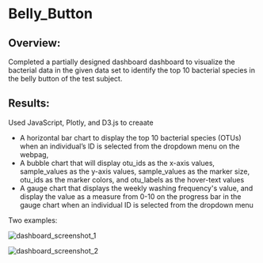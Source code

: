 # Belly_Button

## Overview:
Completed a partially designed dashboard dashboard to visualize the bacterial data in the given data set to identify the top 10 bacterial species in the belly button of the test subject.

## Results:
Used JavaScript, Plotly, and D3.js to creaate
- A horizontal bar chart to display the top 10 bacterial species (OTUs) when an individual’s ID is selected from the dropdown menu on the webpag, 
- A bubble chart that will display otu_ids as the x-axis values, sample_values as the y-axis values, sample_values as the marker size, otu_ids as the marker colors, and otu_labels   as the hover-text values
- A gauge chart that displays the weekly washing frequency's value, and display the value as a measure from 0-10 on the progress bar in the gauge chart when an individual ID is     selected from the dropdown menu

Two examples:

![dashboard_screenshot_1](https://user-images.githubusercontent.com/74462990/136830891-f36c41f7-738e-4963-9bdc-a885c0c2f6e4.jpg)













![dashboard_screenshot_2](https://user-images.githubusercontent.com/74462990/136830929-a4610583-ab4d-439c-8df4-bdcf41c95c69.jpg)
